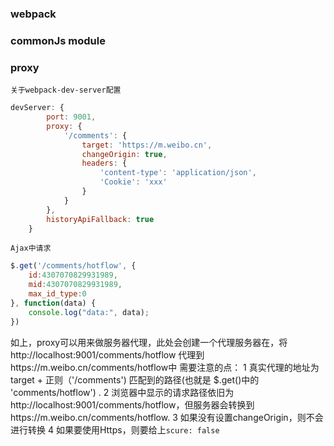 ### webpack

### commonJs module


### proxy

`关于webpack-dev-server配置`

``` javascript
devServer: {
        port: 9001,
        proxy: {
            '/comments': {
                target: 'https://m.weibo.cn',
                changeOrigin: true,
                headers: {
                    'content-type': 'application/json',
                    'Cookie': 'xxx'
                }
            }
        },
        historyApiFallback: true
    }
```

`Ajax中请求`

``` javascript
$.get('/comments/hotflow', {
    id:4307070829931989,
    mid:4307070829931989,
    max_id_type:0
}, function(data) {
    console.log("data:", data);
})
```
如上，proxy可以用来做服务器代理，此处会创建一个代理服务器在，将http://localhost:9001/comments/hotflow 代理到https://m.weibo.cn/comments/hotflow中
需要注意的点：
1 真实代理的地址为 target + 正则（'/comments') 匹配到的路径(也就是  $.get()中的 'comments/hotflow') .
2 浏览器中显示的请求路径依旧为 http://localhost:9001/comments/hotflow，但服务器会转换到https://m.weibo.cn/comments/hotflow.
3 如果没有设置changeOrigin，则不会进行转换
4 如果要使用Https，则要给上`scure: false`